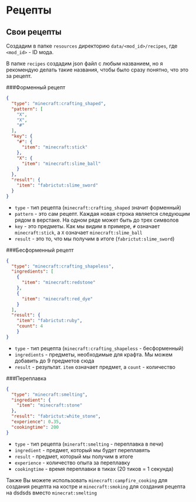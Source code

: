 # Рецепты
## Свои рецепты
Создадим в папке `resources` директорию `data/<mod_id>/recipes`, где `<mod_id>` - ID мода.

В папке `recipes` создадим json файл с любым названием, но я рекомендую делать такие названия, чтобы было сразу понятно, что это за рецепт.

###Форменный рецепт
```json
{
  "type": "minecraft:crafting_shaped",
  "pattern": [
    "X",
    "X",
    "#"
  ],
  "key": {
    "#": {
      "item": "minecraft:stick"
    },
    "X": {
      "item": "minecraft:slime_ball"
    }
  },
  "result": {
    "item": "fabrictut:slime_sword"
  }
}
```
* `type` - тип рецепта (`minecraft:crafting_shaped` значит форменный)
* `pattern` - это сам рецепт. Каждая новая строка является следующим рядом в верстаке. На одном ряде может быть до трех символов
* `key` - это предметы. Как мы видим в примере, `#` означает `minecraft:stick`, а `X` означает `minecraft:slime_ball`
* `result` - это то, что мы получим в итоге (`fabrictut:slime_sword`)

###Бесформенный рецепт
```json
{
  "type": "minecraft:crafting_shapeless",
  "ingredients": [
    {
      "item": "minecraft:redstone"
    },
    {
      "item": "minecraft:red_dye"
    }
  ],
  "result": {
    "item": "fabrictut:ruby",
    "count": 4
	}
}
```
* `type` - тип рецепта (`minecraft:crafting_shapeless` - бесформенный)
* `ingredients` - предметы, необходимые для крафта. Мы можем добавить до 9 предметов сюда
* `result` - результат. `item` означает предмет, а `count` - количество

###Переплавка
```json
{
  "type": "minecraft:smelting",
  "ingredient": {
    "item": "minecraft:stone"
  },
  "result": "fabrictut:white_stone",
  "experience": 0.35,
  "cookingtime": 200
}
```
* `type` - тип рецепта (`mineraft:smelting` - переплавка в печи)
* `ingredient` - предмет, который мы будет переплавять
* `result` - предмет, который мы получим в итоге
* `experience` - количество опыта за переплавку
* `cookingtime` - время переплавки в тиках (20 тиков = 1 секунда)

Также Вы можете использовать `minecraft:campfire_cooking` для создания рецепта на костре и `minecraft:smoking` для создания рецепта на dsdsds вместо `minecrat:smelting`